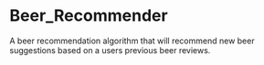 # Beer_Recommender
A beer recommendation algorithm that will recommend new beer suggestions based on a users previous beer reviews.
